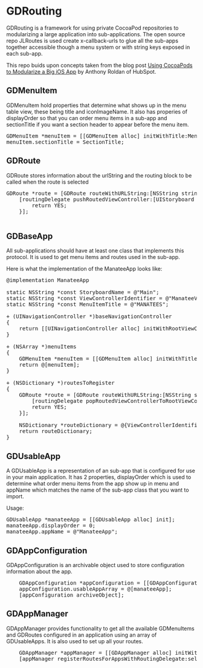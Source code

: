 GDRouting
=========

GDRouting is a framework for using private CocoaPod repositories to modularizing a large application into sub-applications. The open source repo JLRoutes is used create x-callback-urls to glue all the sub-apps together accessible though a menu system or with string keys exposed in each sub-app.

This repo buids upon concepts taken from the blog post <a href="http://dev.hubspot.com/blog/architecting-a-large-ios-app-with-cocoapods">Using CocoaPods to Modularize a Big iOS App</a> by Anthony Roldan of HubSpot.

<h2>GDMenuItem</h2>

GDMenuItem hold properties that determine what shows up in the menu table view, these being title and iconImageName. It also has properies of displayOrder so that you can order menu items in a sub-app and sectionTitle if you want a section header to appear before the menu item.

<pre>
GDMenuItem *menuItem = [[GDMenuItem alloc] initWithTitle:MenuItemTitle andDisplayOrder:0];
menuItem.sectionTitle = SectionTitle;
</pre>

<h2>GDRoute</h2>
GDRoute stores information about the urlString and the routing block to be called when the route is selected
 
 <pre>
GDRoute *route = [GDRoute routeWithURLString:[NSString stringWithFormat:@"/%@", ViewControllerIdentifier] andAction: ^BOOL (id <GDRoutingDelegate> routingDelegate, NSString *urlString, NSDictionary *parameters) {
	[routingDelegate pushRoutedViewController:[UIStoryboard instantiateViewControllerWithIdentifier:ViewControllerIdentifier andStoryboardName:StoryboardName] animated:YES parameters:nil];
	    return YES;
	}];
 </pre>
 
<h2>GDBaseApp</h2>
All sub-applications should have at least one class that implements this protocol. It is used to get menu items and routes used in the sub-app.

Here is what the implementation of the ManateeApp looks like:
<pre>
@implementation ManateeApp

static NSString *const StoryboardName = @"Main";
static NSString *const ViewControllerIdentifier = @"ManateeViewController";
static NSString *const MenuItemTitle = @"MANATEES";

+ (UINavigationController *)baseNavigationController
{
	return [[UINavigationController alloc] initWithRootViewController:[UIStoryboard instantiateViewControllerWithIdentifier:ViewControllerIdentifier andStoryboardName:StoryboardName]];
}

+ (NSArray *)menuItems
{
	GDMenuItem *menuItem = [[GDMenuItem alloc] initWithTitle:MenuItemTitle andIconImageName:nil];
	return @[menuItem];
}

+ (NSDictionary *)routesToRegister
{
	GDRoute *route = [GDRoute routeWithURLString:[NSString stringWithFormat:@"/%@", ViewControllerIdentifier] andAction: ^BOOL (id <GDRoutingDelegate> routingDelegate, NSString *urlString, NSDictionary *parameters) {
	    [routingDelegate popRoutedViewControllerToRootViewController:YES parameters:nil];
	    return YES;
	}];

    NSDictionary *routeDictionary = @{ViewControllerIdentifier : route};
	return routeDictionary;
}
</pre>

<h2>GDUsableApp</h2>

A GDUsableApp is a representation of an sub-app that is configured for use in your main application. It has 2 properties, displayOrder which is used to determine what order menu items from the app show up in menu and appName which matches the name of the sub-app class that you want to import.

Usage:

<pre>
GDUsableApp *manateeApp = [[GDUsableApp alloc] init];
manateeApp.displayOrder = 0;
manateeApp.appName = @"ManateeApp";
</pre>

<h2>GDAppConfiguration</h2>

GDAppConfiguration is an archivable object used to store configuration information about the app. 

<pre>
    GDAppConfiguration *appConfiguration = [[GDAppConfiguration alloc] init];
    appConfiguration.usableAppArray = @[manateeApp];
    [appConfiguration archiveObject];
</pre>

<h2>GDAppManager</h2>
GDAppManager provides functionality to get all the available GDMenuItems and GDRoutes configured in an application using an array of GDUsableApps. It is also used to set up all your routes.

<pre>
    GDAppManager *appManager = [[GDAppManager alloc] initWithUsableAppArray:appConfiguration.usableAppArray];
    [appManager registerRoutesForAppsWithRoutingDelegate:self];
</pre>
